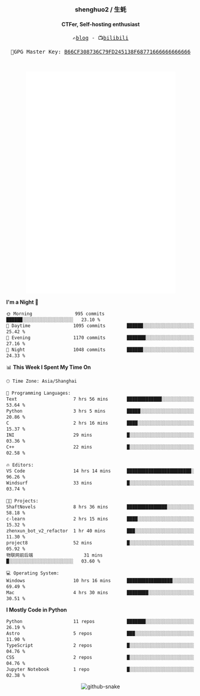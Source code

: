 <h3 align="center"> shenghuo2 / 生蚝 </h3>
<h4 align="center" >CTFer, Self-hosting enthusiast</h3>


<p align="center">
  <samp>
    ✍️<a href="https://blog.shenghuo2.top/">blog</a> -
    📺<a href="https://space.bilibili.com/85894935">bilibili</a>
  </samp>
</p>
<p align="center">
  <samp>
     🔐GPG Master Key: <a align="center" href="https://github.com/shenghuo2.gpg">B66CF308736C79FD245138F68771666666666666</a>
  </samp>
</p>
<br>
<p align="center">
  <a href="https://github.com/shenghuo2">
    <img width="400" align="top" src="https://github.com/shenghuo2/shenghuo2/blob/main/metrics.left.svg" />
  </a>
  <a href="https://github.com/shenghuo2">
    <img width="400" align="top" src="https://github.com/shenghuo2/shenghuo2/blob/main/metrics.right.svg" />
  </a>
</p>


<!--START_SECTION:waka-->
**I'm a Night 🦉** 

```text
🌞 Morning                995 commits         ██████░░░░░░░░░░░░░░░░░░░   23.10 % 
🌆 Daytime                1095 commits        ██████░░░░░░░░░░░░░░░░░░░   25.42 % 
🌃 Evening                1170 commits        ███████░░░░░░░░░░░░░░░░░░   27.16 % 
🌙 Night                  1048 commits        ██████░░░░░░░░░░░░░░░░░░░   24.33 % 
```


📊 **This Week I Spent My Time On** 

```text
🕑︎ Time Zone: Asia/Shanghai

💬 Programming Languages: 
Text                     7 hrs 56 mins       █████████████░░░░░░░░░░░░   53.64 % 
Python                   3 hrs 5 mins        █████░░░░░░░░░░░░░░░░░░░░   20.86 % 
C                        2 hrs 16 mins       ████░░░░░░░░░░░░░░░░░░░░░   15.37 % 
INI                      29 mins             █░░░░░░░░░░░░░░░░░░░░░░░░   03.36 % 
C++                      22 mins             █░░░░░░░░░░░░░░░░░░░░░░░░   02.58 % 

🔥 Editors: 
VS Code                  14 hrs 14 mins      ████████████████████████░   96.26 % 
Windsurf                 33 mins             █░░░░░░░░░░░░░░░░░░░░░░░░   03.74 % 

🐱‍💻 Projects: 
ShaftNovels              8 hrs 36 mins       ███████████████░░░░░░░░░░   58.18 % 
c-learn                  2 hrs 15 mins       ████░░░░░░░░░░░░░░░░░░░░░   15.32 % 
zhenxun_bot_v2_refactor  1 hr 40 mins        ███░░░░░░░░░░░░░░░░░░░░░░   11.30 % 
project8                 52 mins             █░░░░░░░░░░░░░░░░░░░░░░░░   05.92 % 
物联网前后端                   31 mins             █░░░░░░░░░░░░░░░░░░░░░░░░   03.60 % 

💻 Operating System: 
Windows                  10 hrs 16 mins      █████████████████░░░░░░░░   69.49 % 
Mac                      4 hrs 30 mins       ████████░░░░░░░░░░░░░░░░░   30.51 % 
```

**I Mostly Code in Python** 

```text
Python                   11 repos            ███████░░░░░░░░░░░░░░░░░░   26.19 % 
Astro                    5 repos             ███░░░░░░░░░░░░░░░░░░░░░░   11.90 % 
TypeScript               2 repos             █░░░░░░░░░░░░░░░░░░░░░░░░   04.76 % 
CSS                      2 repos             █░░░░░░░░░░░░░░░░░░░░░░░░   04.76 % 
Jupyter Notebook         1 repo              █░░░░░░░░░░░░░░░░░░░░░░░░   02.38 % 
```




<!--END_SECTION:waka-->


<div align="center">
  <picture>
    <source media="(prefers-color-scheme: dark)" srcset="https://gist.githubusercontent.com/shenghuo2/bfce20b14ab0484cef03bae6e60e0b3a/raw/github-snake-dark.svg" />
    <source media="(prefers-color-scheme: light)" srcset="https://gist.githubusercontent.com/shenghuo2/bfce20b14ab0484cef03bae6e60e0b3a/raw/github-snake.svg" />
    <img alt="github-snake" src="https://gist.githubusercontent.com/shenghuo2/bfce20b14ab0484cef03bae6e60e0b3a/raw/github-snake.svg" />
  </picture>
</div>

<!--
**shenghuo2/shenghuo2** is a ✨ _special_ ✨ repository because its `README.md` (this file) appears on your GitHub profile.

Here are some ideas to get you started:

- 🔭 I’m currently working on ...
- 🌱 I’m currently learning ...
- 👯 I’m looking to collaborate on ...
- 🤔 I’m looking for help with ...
- 💬 Ask me about ...
- 📫 How to reach me: ...
- 😄 Pronouns: ...
- ⚡ Fun fact: ...
-->
